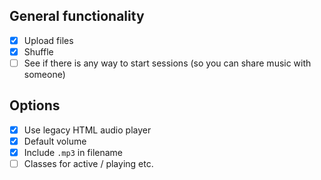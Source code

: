 ## General functionality
* [x] Upload files
* [x] Shuffle
* [ ] See if there is any way to start sessions (so you can share music with someone)

## Options
* [x] Use legacy HTML audio player
* [x] Default volume
* [x] Include `.mp3` in filename
* [ ] Classes for active / playing etc.